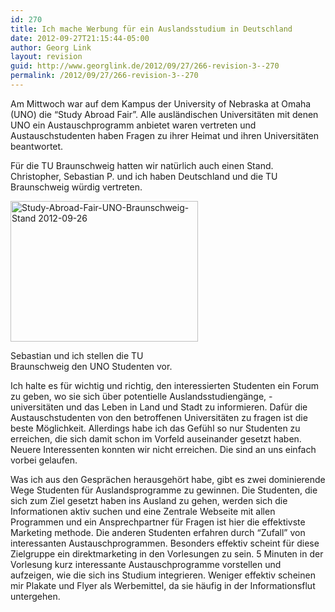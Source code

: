 ```yaml
---
id: 270
title: Ich mache Werbung für ein Auslandsstudium in Deutschland
date: 2012-09-27T21:15:44-05:00
author: Georg Link
layout: revision
guid: http://www.georglink.de/2012/09/27/266-revision-3--270
permalink: /2012/09/27/266-revision-3--270
---
```

Am Mittwoch war auf dem Kampus der University of Nebraska at Omaha (UNO) die &#8220;Study Abroad Fair&#8221;. Alle ausländischen Universitäten mit denen UNO ein Austauschprogramm anbietet waren vertreten und Austauschstudenten haben Fragen zu ihrer Heimat und ihren Universitäten beantwortet.

Für die TU Braunschweig hatten wir natürlich auch einen Stand. Christopher, Sebastian P. und ich haben Deutschland und die TU Braunschweig würdig vertreten.

<div id="attachment_267" style="width: 310px" class="wp-caption aligncenter">
  <a href="http://www.georglink.de/?attachment_id=267" rel="attachment wp-att-267"><img aria-describedby="caption-attachment-267" loading="lazy" class="size-medium wp-image-267" title="Study-Abroad-Fair-UNO-Braunschweig-Stand 2012-09-26" src="http://www.georglink.de/media/2012/09/Study-Abroad-Fair-UNO-Braunschweig-Stand-300x225.jpg" alt="Study-Abroad-Fair-UNO-Braunschweig-Stand 2012-09-26" width="300" height="225" srcset="http://www.georglink.de/media/2012/09/Study-Abroad-Fair-UNO-Braunschweig-Stand-300x225.jpg 300w, http://www.georglink.de/media/2012/09/Study-Abroad-Fair-UNO-Braunschweig-Stand.jpg 800w" sizes="(max-width: 300px) 100vw, 300px" /></a>
  
  <p id="caption-attachment-267" class="wp-caption-text">
    Sebastian und ich stellen die TU Braunschweig den UNO Studenten vor.
  </p>
</div>

Ich halte es für wichtig und richtig, den interessierten Studenten ein Forum zu geben, wo sie sich über potentielle Auslandsstudiengänge, -universitäten und das Leben in Land und Stadt zu informieren. Dafür die Austauschstudenten von den betroffenen Universitäten zu fragen ist die beste Möglichkeit. Allerdings habe ich das Gefühl so nur Studenten zu erreichen, die sich damit schon im Vorfeld auseinander gesetzt haben. Neuere Interessenten konnten wir nicht erreichen. Die sind an uns einfach vorbei gelaufen.

Was ich aus den Gesprächen herausgehört habe, gibt es zwei dominierende Wege Studenten für Auslandsprogramme zu gewinnen. Die Studenten, die sich zum Ziel gesetzt haben ins Ausland zu gehen, werden sich die Informationen aktiv suchen und eine Zentrale Webseite mit allen Programmen und ein Ansprechpartner für Fragen ist hier die effektivste Marketing methode. Die anderen Studenten erfahren durch &#8220;Zufall&#8221; von interessanten Austauschprogrammen. Besonders effektiv scheint für diese Zielgruppe ein direktmarketing in den Vorlesungen zu sein. 5 Minuten in der Vorlesung kurz interessante Austauschprogramme vorstellen und aufzeigen, wie die sich ins Studium integrieren. Weniger effektiv scheinen mir Plakate und Flyer als Werbemittel, da sie häufig in der Informationsflut untergehen.